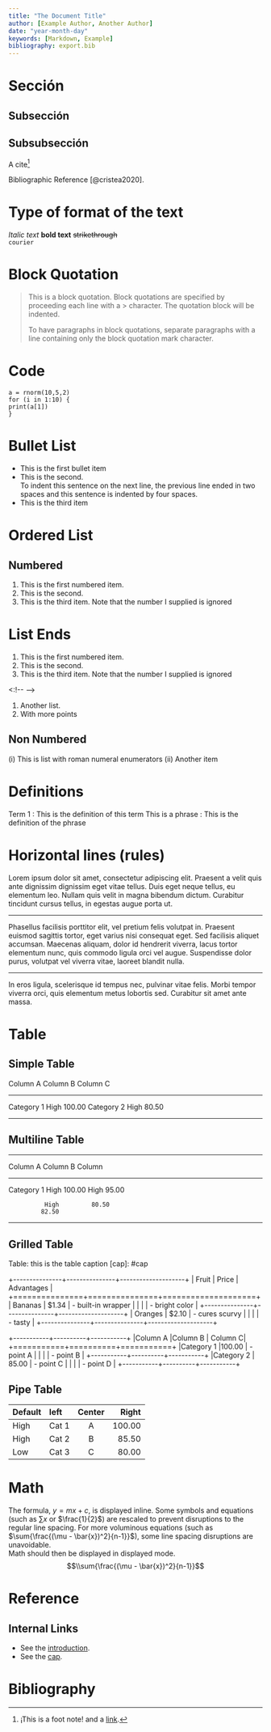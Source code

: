 ```yaml
---
title: "The Document Title"
author: [Example Author, Another Author]
date: "year-month-day"
keywords: [Markdown, Example]
bibliography: export.bib
---
```

<!---
pandoc --bibliography=export.bib -o doc.pdf doc.md
-->

# Sección 

## Subsección

## Subsubsección

A cite[^1]

Bibliographic Reference [@cristea2020].

# Type of format of the text
*Italic text* 
**bold text** 
~~strikethrough~~	
`courier`

# Block Quotation
> This is a block quotation.  Block quotations are specified by
> proceeding each line with a > character.  The quotation block
> will be indented.
>
> To have paragraphs in block quotations, separate paragraphs
> with a line containing only the block quotation mark character.

[^1]: ¡This is a foot note! and a [link](https://www.eff.org/).

# Code
~~~~
a = rnorm(10,5,2)
for (i in 1:10) {
print(a[1])
}
~~~~

# Bullet List
* This is the first bullet item
* This is the second.  
To indent this sentence on the next line,
the previous line ended in two spaces and
this sentence is indented by four spaces.
* This is the third item

# Ordered List
## Numbered
1. This is the first numbered item.
2. This is the second.
1. This is the third item.  Note that the number I supplied is ignored

# List Ends
1. This is the first numbered item.
2. This is the second.
1. This is the third item.  Note that the number I supplied is ignored

<:!-- -->

1. Another list.
2. With more points

## Non Numbered
(i) This is list with roman numeral enumerators
(ii) Another item

# Definitions
Term 1
:  This is the definition of this term
This is a phrase
:  This is the definition of the phrase

# Horizontal lines (rules)
Lorem ipsum dolor sit amet, consectetur adipiscing elit. 
Praesent a velit quis ante dignissim dignissim eget vitae tellus. 
Duis eget neque tellus, eu elementum leo. Nullam quis velit 
in magna bibendum dictum. Curabitur tincidunt cursus tellus, 
in egestas augue porta ut. 

* * * *

Phasellus facilisis porttitor elit, vel pretium felis volutpat in. 
Praesent euismod sagittis tortor, eget varius nisi consequat eget. 
Sed facilisis aliquet accumsan. Maecenas aliquam, dolor id hendrerit viverra, 
lacus tortor elementum nunc, quis commodo ligula orci vel augue. Suspendisse 
dolor purus, volutpat vel viverra vitae, laoreet blandit nulla.

---------

In eros ligula, scelerisque id tempus nec, pulvinar vitae felis. Morbi
tempor viverra orci, quis elementum metus lobortis sed. Curabitur sit amet ante massa.

# Table

## Simple Table
Column A    Column B    Column C
---------  ----------  ---------
Category 1    High        100.00
Category 2    High         80.50
---------  ----------  ---------

## Multiline Table
--------------------------------
Column A    Column B      Column 
---------  ----------  ---------
Category 1    High        100.00
   High      95.00

              High         80.50
             82.50

--------------------------------

## Grilled Table
Table: this is the table caption [cap]: #cap

+---------------+---------------+--------------------+
| Fruit         | Price         | Advantages         |
+===============+===============+====================+
| Bananas       | $1.34         | - built-in wrapper |
|               |               | - bright color     |
+---------------+---------------+--------------------+
| Oranges       | $2.10         | - cures scurvy     |
|               |               | - tasty            |
+---------------+---------------+--------------------+

+-----------+----------+-----------+
|Column A   |Column B  |   Column C|
+===========+==========+===========+
|Category 1 |100.00    | - point A |
|           |          | - point B |
+-----------+----------+-----------+
|Category 2 | 85.00    | - point C |
|           |          | - point D |
+-----------+----------+-----------+

## Pipe Table
| Default | left  | Center | Right  |
|---------|:------|:------:|-------:|
|   High  | Cat 1 | A      | 100.00 |
|   High  | Cat 2 | B      |  85.50 |
|   Low   | Cat 3 | C      |  80.00 |

# Math
The formula, $y=mx+c$, is displayed inline. 
Some symbols and equations (such as 
$\sum{x}$ or $\frac{1}{2}$) are rescaled 
to prevent disruptions to the regular 
line spacing.
For more voluminous equations (such as 
$\sum{\frac{(\mu - \bar{x})^2}{n-1}}$), 
some line spacing disruptions are unavoidable.  
Math should then be displayed in displayed mode.
$$\\sum{\frac{(\mu - \bar{x})^2}{n-1}}$$

# Reference
## Internal Links
* See the [introduction](#Sección).
* See the [cap](#cap).


# Bibliography